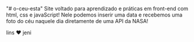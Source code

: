 "# o-ceu-esta" 
Site voltado para aprendizado e práticas em front-end com html, css e javaScript!
Nele podemos inserir uma data e recebemos uma foto do céu naquele dia diretamente de uma API da NASA!

lins ❤️ jeni
